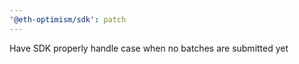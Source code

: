 ```yaml
---
'@eth-optimism/sdk': patch
---
```


Have SDK properly handle case when no batches are submitted yet
